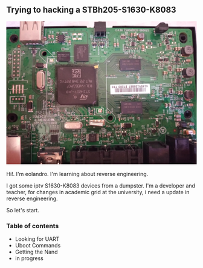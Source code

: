 
## Trying to hacking a STBh205-S1630-K8083

![STBh205-S1630-K8083](photos/BOARD.jpg)


Hi!. I'm eolandro. I'm learning about reverse engineering.

I got some iptv S1630-K8083 devices from a dumpster. I'm a developer and
teacher, for changes in academic grid at the university, i need a update
in reverse engineering. 

So let's start.

### Table of contents

* Looking for UART
* Uboot Commands
* Getting the Nand
* in progress



